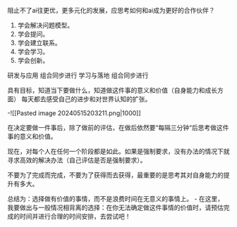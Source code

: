 


阻止不了ai往更优，更多元化的发展，应思考如何和ai成为更好的合作伙伴？

1. 学会解决问题模型。
2. 学会提问。
3. 学会建立联系。
4. 学会学习。
5. 学会创新。

研发与应用  组合同步进行
学习与落地  组合同步进行

具有目标，知道当下要做什么，知道做这件事的意义和价值（自身能力和成长方面）
每天都去感受自己的进步和对世界认知的扩张。

-![[Pasted image 20240515203211.png|1000]]

在决定要做一件事后，除了做前的评估，在做后依然要“每隔三分钟“后思考做这件事的意义和价值。

现在，对每个人在任何一个阶段都是如此。如果是强制要求，没有办法的情况下就寻求高效的解决办法（自己评估是否是强制要求）。

不要为了完成而完成，不要为了获得而去获得，最重要的是思考其对自身能力的提升有多大。

总结为：选择做有价值的事情，而不是浪费时间在无意义的事情上。
	- 在这里，我要做出与一般情况相背离的选择：在你无法确定做这件事情的价值时，请预估完成的时间并进行合理的时间安排，去尝试吧！